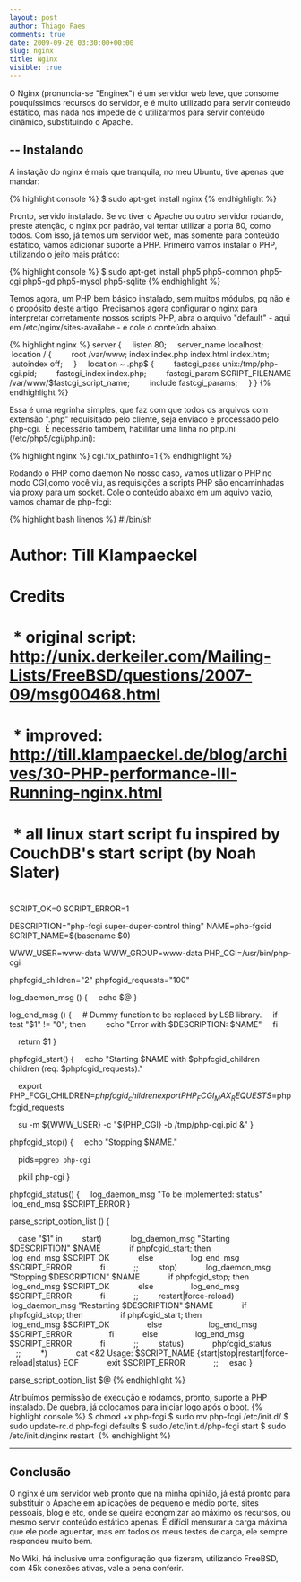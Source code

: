 ```yaml
---
layout: post
author: Thiago Paes
comments: true
date: 2009-09-26 03:30:00+00:00
slug: nginx
title: Nginx
visible: true
---
```


O Nginx (pronuncia-se "Enginex") é um servidor web leve, que consome pouquíssimos recursos do servidor, e é muito utilizado para servir 
conteúdo estático, mas nada nos impede de o utilizarmos para servir conteúdo dinâmico, substituindo o Apache.

--
Instalando
--
A instação do nginx é mais que tranquila, no meu Ubuntu, tive apenas que mandar:

{% highlight console %}
$ sudo apt-get install nginx
{% endhighlight %}

Pronto, servido instalado. Se vc tiver o Apache ou outro servidor rodando, preste atenção, o nginx por padrão, vai tentar utilizar a porta 80, 
como todos. Com isso, já temos um servidor web, mas somente para conteúdo estático, vamos adicionar suporte a PHP. Primeiro vamos instalar o 
PHP, utilizando o jeito mais prático:

{% highlight console %}
$ sudo apt-get install php5 php5-common php5-cgi php5-gd php5-mysql php5-sqlite
{% endhighlight %}

Temos agora, um PHP bem básico instalado, sem muitos módulos, pq não é o propósito deste artigo.
Precisamos agora configurar o nginx para interpretar corretamente nossos scripts PHP, abra o arquivo "default" - aqui em /etc/nginx/sites-availabe - e cole o conteúdo abaixo.

{% highlight nginx %}
server {
    listen 80;
    server_name localhost;
    location / {
        root /var/www; index index.php index.html index.htm;
        autoindex off;
    }
    location ~ \.php$ {
        fastcgi_pass unix:/tmp/php-cgi.pid;
        fastcgi_index index.php;
        fastcgi_param SCRIPT_FILENAME /var/www/$fastcgi_script_name;
        include fastcgi_params;
    }
}
{% endhighlight %}

Essa é uma regrinha simples, que faz com que todos os arquivos com extensão ".php" requisitado pelo cliente, seja enviado e processado pelo php-cgi. 
É necessário também, habilitar uma linha no php.ini (/etc/php5/cgi/php.ini):

{% highlight nginx %}
cgi.fix_pathinfo=1
{% endhighlight %}

Rodando o PHP como daemon No nosso caso, vamos utilizar o PHP no modo CGI,como você viu, as requisições a scripts PHP são encaminhadas via proxy para um socket. 
Cole o conteúdo abaixo em um aquivo vazio, vamos chamar de php-fcgi:

{% highlight bash linenos %}
#!/bin/sh
#
# Author: Till Klampaeckel
#
# Credits
#
#  * original script: http://unix.derkeiler.com/Mailing-Lists/FreeBSD/questions/2007-09/msg00468.html
#  * improved: http://till.klampaeckel.de/blog/archives/30-PHP-performance-III-Running-nginx.html
#  * all linux start script fu inspired by CouchDB's start script (by Noah Slater)
#

SCRIPT_OK=0
SCRIPT_ERROR=1

DESCRIPTION="php-fcgi super-duper-control thing"
NAME=php-fgcid
SCRIPT_NAME=$(basename $0)

WWW_USER=www-data
WWW_GROUP=www-data
PHP_CGI=/usr/bin/php-cgi

phpfcgid_children="2"
phpfcgid_requests="100"

log_daemon_msg () {
    echo $@
}

log_end_msg () {
    # Dummy function to be replaced by LSB library.
    if test "$1" != "0"; then
        echo "Error with $DESCRIPTION: $NAME"
    fi

    return $1
}

phpfcgid_start() {
    echo "Starting $NAME with $phpfcgid_children children (req: $phpfcgid_requests)."

    export PHP_FCGI_CHILDREN=$phpfcgid_children
    export PHP_FCGI_MAX_REQUESTS=$phpfcgid_requests

    su -m ${WWW_USER} -c "${PHP_CGI} -b /tmp/php-cgi.pid &"
}

phpfcgid_stop() {
    echo "Stopping $NAME."

    pids=`pgrep php-cgi`

    pkill php-cgi
}

phpfcgid_status() {
    log_daemon_msg "To be implemented: status"
    log_end_msg $SCRIPT_ERROR
}


parse_script_option_list () {

    case "$1" in
        start)
            log_daemon_msg "Starting $DESCRIPTION" $NAME
            if phpfcgid_start; then
                log_end_msg $SCRIPT_OK
            else
                log_end_msg $SCRIPT_ERROR
            fi
            ;;
        stop)
            log_daemon_msg "Stopping $DESCRIPTION" $NAME
            if phpfcgid_stop; then
                log_end_msg $SCRIPT_OK
            else
                log_end_msg $SCRIPT_ERROR
            fi
            ;;
        restart|force-reload)
            log_daemon_msg "Restarting $DESCRIPTION" $NAME
            if phpfcgid_stop; then
                if phpfcgid_start; then
                    log_end_msg $SCRIPT_OK
                else
                    log_end_msg $SCRIPT_ERROR
                fi
            else
                log_end_msg $SCRIPT_ERROR
            fi
            ;;
        status)
            phpfcgid_status
            ;;
        *)
            cat <&2
Usage: $SCRIPT_NAME {start|stop|restart|force-reload|status}
EOF
            exit $SCRIPT_ERROR
            ;;
    esac
}

parse_script_option_list $@
{% endhighlight %}

Atribuímos permissão de execução e rodamos, pronto, suporte a PHP instalado. De quebra, já colocamos para iniciar logo após o boot.
{% highlight console %}
$ chmod +x php-fcgi
$ sudo mv php-fcgi /etc/init.d/
$ sudo update-rc.d php-fcgi defaults
$ sudo /etc/init.d/php-fcgi start
$ sudo /etc/init.d/nginx restart 
{% endhighlight %}

---
Conclusão
---
O nginx é um servidor web pronto que na minha opinião, já está pronto para substituir o Apache em aplicações de pequeno e médio porte, sites pessoais, 
blog e etc, onde se queira economizar ao máximo os recursos, ou mesmo servir conteúdo estático apenas. É difícil mensurar a carga máxima que ele pode 
aguentar, mas em todos os meus testes de carga, ele sempre respondeu muito bem.

No Wiki, há inclusive uma configuração que fizeram, utilizando FreeBSD, com 45k conexões ativas, vale a pena conferir.
